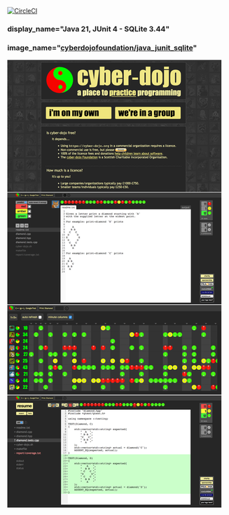 [![CircleCI](https://circleci.com/gh/cyber-dojo-start-points/java-sqlite.svg?style=svg)](https://circleci.com/gh/cyber-dojo-start-points/java-sqlite)

### display_name="Java 21, JUnit 4 - SQLite 3.44"
### image_name="[cyberdojofoundation/java_junit_sqlite](https://hub.docker.com/repository/docker/cyberdojofoundation/java_junit_sqlite)"

![cyber-dojo.org home page](https://github.com/cyber-dojo/cyber-dojo/blob/master/shared/home_page_snapshot.png)
